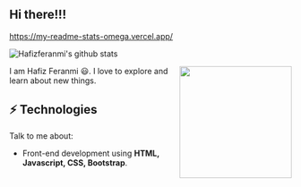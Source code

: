 <h2> Hi there!!!</h2>

https://my-readme-stats-omega.vercel.app/

![Hafizferanmi's github stats](https://my-readme-stats-omega.vercel.app/api?username=MarikIshtar007&show_icons=true&hide=[%22issues%22])

<img align='right' src='https://user-images.githubusercontent.com/5713670/87202985-820dcb80-c2b6-11ea-9f56-7ec461c497c3.gif' width='200"'>

I am Hafiz Feranmi 😃. I love to explore and learn about new things.

## ⚡ Technologies
Talk to me about:
- Front-end development using **HTML, Javascript, CSS, Bootstrap**.
